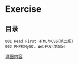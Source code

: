 # Exercise

## 目录

    001 Head First HTML与CSS(第二版)
    002 PHP和MySQL Web开发(第5版)

[详细内容](index.html)
